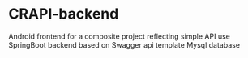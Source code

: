 # CRAPI-backend
Android frontend for a composite project reflecting simple API use
SpringBoot backend based on Swagger api template
Mysql database
